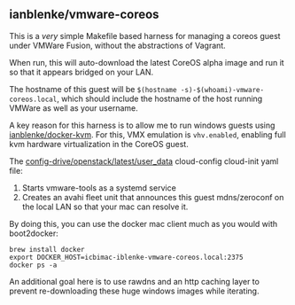 ## ianblenke/vmware-coreos

This is a _very_ simple Makefile based harness for managing a coreos guest under VMWare Fusion, without the abstractions of Vagrant.

When run, this will auto-download the latest CoreOS alpha image and run it so that it appears bridged on your LAN.

The hostname of this guest will be `$(hostname -s)-$(whoami)-vmware-coreos.local`, which should include the hostname of the host running VMWare as well as your username.

A key reason for this harness is to allow me to run windows guests using [ianblenke/docker-kvm](https://github.com/ianblenke/docker-kvm).
For this, VMX emulation is `vhv.enabled`, enabling full kvm hardware virtualization in the CoreOS guest.

The [config-drive/openstack/latest/user_data](config-drive/openstack/latest/user_data) cloud-config cloud-init yaml file:

1. Starts vmware-tools as a systemd service
2. Creates an avahi fleet unit that announces this guest mdns/zeroconf on the local LAN so that your mac can resolve it.

By doing this, you can use the docker mac client much as you would with boot2docker:

    brew install docker
    export DOCKER_HOST=icbimac-iblenke-vmware-coreos.local:2375
    docker ps -a

An additional goal here is to use rawdns and an http caching layer to prevent re-downloading these huge windows images while iterating.

